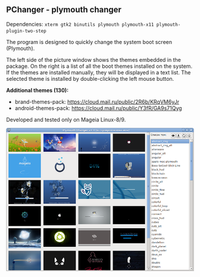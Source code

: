 PChanger - plymouth changer
---
Dependencies: `xterm gtk2 binutils plymouth plymouth-x11 plymouth-plugin-two-step`

The program is designed to quickly change the system boot screen (Plymouth).

The left side of the picture window shows the themes embedded in the package. On the right is a list of all the boot themes installed on the system. If the themes are installed manually, they will be displayed in a text list. The selected theme is installed by double-clicking the left mouse button.

**Additional themes (130):** 
+ brand-themes-pack: https://cloud.mail.ru/public/2R6b/KRqVM6yJr  
+ android-themes-pack: https://cloud.mail.ru/public/Y3fR/GA9s71Qyg  

Developed and tested only on Mageia Linux-8/9.

![](https://github.com/AKotov-dev/pchanger/blob/main/ScreenShot.png)
